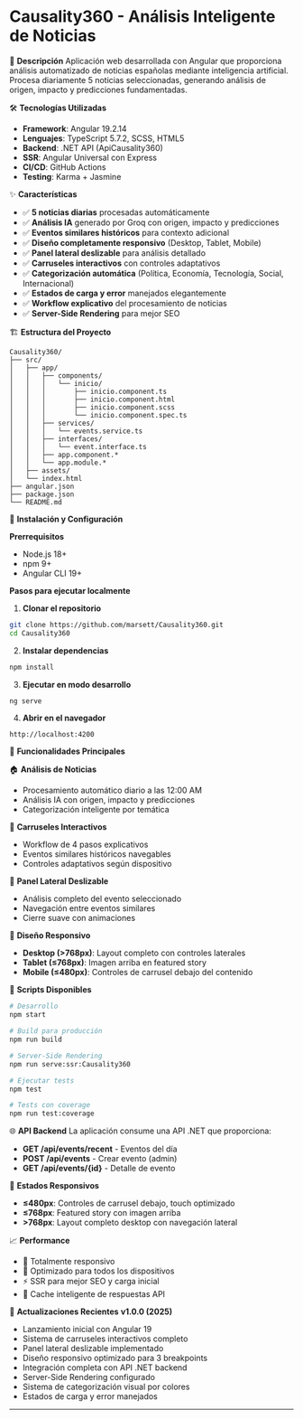 # Causality360 - Análisis Inteligente de Noticias

🚀 **Descripción**
Aplicación web desarrollada con Angular que proporciona análisis automatizado de noticias españolas mediante inteligencia artificial. Procesa diariamente 5 noticias seleccionadas, generando análisis de origen, impacto y predicciones fundamentadas.

🛠️ **Tecnologías Utilizadas**
- **Framework**: Angular 19.2.14
- **Lenguajes**: TypeScript 5.7.2, SCSS, HTML5
- **Backend**: .NET API (ApiCausality360)
- **SSR**: Angular Universal con Express
- **CI/CD**: GitHub Actions
- **Testing**: Karma + Jasmine

✨ **Características**
- ✅ **5 noticias diarias** procesadas automáticamente
- ✅ **Análisis IA** generado por Groq con origen, impacto y predicciones
- ✅ **Eventos similares históricos** para contexto adicional
- ✅ **Diseño completamente responsivo** (Desktop, Tablet, Mobile)
- ✅ **Panel lateral deslizable** para análisis detallado
- ✅ **Carruseles interactivos** con controles adaptativos
- ✅ **Categorización automática** (Política, Economía, Tecnología, Social, Internacional)
- ✅ **Estados de carga y error** manejados elegantemente
- ✅ **Workflow explicativo** del procesamiento de noticias
- ✅ **Server-Side Rendering** para mejor SEO

🏗️ **Estructura del Proyecto**
```
Causality360/
├── src/
│   ├── app/
│   │   ├── components/
│   │   │   └── inicio/
│   │   │       ├── inicio.component.ts
│   │   │       ├── inicio.component.html
│   │   │       ├── inicio.component.scss
│   │   │       └── inicio.component.spec.ts
│   │   ├── services/
│   │   │   └── events.service.ts
│   │   ├── interfaces/
│   │   │   └── event.interface.ts
│   │   ├── app.component.*
│   │   └── app.module.*
│   ├── assets/
│   └── index.html
├── angular.json
├── package.json
└── README.md
```

🚀 **Instalación y Configuración**

**Prerrequisitos**
- Node.js 18+
- npm 9+
- Angular CLI 19+

**Pasos para ejecutar localmente**

1. **Clonar el repositorio**
```bash
git clone https://github.com/marsett/Causality360.git
cd Causality360
```

2. **Instalar dependencias**
```bash
npm install
```

3. **Ejecutar en modo desarrollo**
```bash
ng serve
```

4. **Abrir en el navegador**
```
http://localhost:4200
```

📱 **Funcionalidades Principales**

🏠 **Análisis de Noticias**
- Procesamiento automático diario a las 12:00 AM
- Análisis IA con origen, impacto y predicciones
- Categorización inteligente por temática

🎠 **Carruseles Interactivos**
- Workflow de 4 pasos explicativos
- Eventos similares históricos navegables
- Controles adaptativos según dispositivo

📱 **Panel Lateral Deslizable**
- Análisis completo del evento seleccionado
- Navegación entre eventos similares
- Cierre suave con animaciones

🎨 **Diseño Responsivo**
- **Desktop (>768px)**: Layout completo con controles laterales
- **Tablet (≤768px)**: Imagen arriba en featured story
- **Mobile (≤480px)**: Controles de carrusel debajo del contenido

🔧 **Scripts Disponibles**
```bash
# Desarrollo
npm start

# Build para producción
npm run build

# Server-Side Rendering
npm run serve:ssr:Causality360

# Ejecutar tests
npm test

# Tests con coverage
npm run test:coverage
```

🌐 **API Backend**
La aplicación consume una API .NET que proporciona:
- **GET /api/events/recent** - Eventos del día
- **POST /api/events** - Crear evento (admin)
- **GET /api/events/{id}** - Detalle de evento

🎯 **Estados Responsivos**
- **≤480px**: Controles de carrusel debajo, touch optimizado
- **≤768px**: Featured story con imagen arriba
- **>768px**: Layout completo desktop con navegación lateral

📈 **Performance**
- 📱 Totalmente responsivo
- 🎨 Optimizado para todos los dispositivos
- ⚡ SSR para mejor SEO y carga inicial
- 🔄 Cache inteligente de respuestas API

🔄 **Actualizaciones Recientes**
**v1.0.0 (2025)**
- Lanzamiento inicial con Angular 19
- Sistema de carruseles interactivos completo
- Panel lateral deslizable implementado
- Diseño responsivo optimizado para 3 breakpoints
- Integración completa con API .NET backend
- Server-Side Rendering configurado
- Sistema de categorización visual por colores
- Estados de carga y error manejados

---

